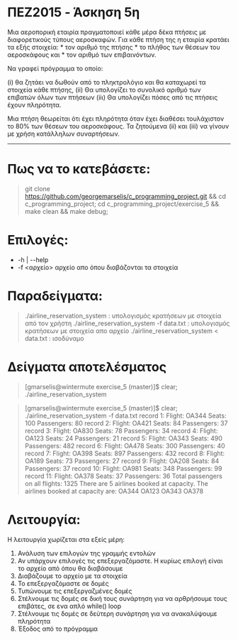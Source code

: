 # ΠEZ2015 - Άσκηση 5η
Μια αεροπορική εταιρία πραγματοποιεί κάθε μέρα δέκα πτήσεις με διαφορετικούς
τύπους αεροσκαφών. Για κάθε πτήση της η εταιρία κρατάει τα εξής στοιχεία: 
	* τον αριθμό της πτήσης
	* το πλήθος των θέσεων του αεροσκάφους και
	* τον αριθμό των επιβαινόντων.

Να γραφεί πρόγραμμα το οποίο:

(i)   θα ζητάει να δωθούν από το πληκτρολόγιο και θα καταχωρεί τα στοιχεία κάθε πτήσης,
(ii)  Θα υπολογίζει το συνολικό αριθμό των επιβατών όλων των πτήσεων
(iiι) Θα υπολογίζει πόσες από τις πτήσεις έχουν πληρότητα.

Μια πτήση θεωρείται ότι έχει πληρότητα όταν έχει διαθέσει τουλάχιστον το 80% των θέσεων του αεροσκάφους.
Τα ζητούμενα (ii) και (iii) να γίνουν με χρήση κατάλληλων συναρτήσεων.

----

# Πως να το κατεβάσετε:

> git clone https://github.com/georgemarselis/c_programming_project.git && cd c_programming_project; cd c_programming_project/exercise_5 && make clean && make debug;

# Επιλογές:
* -h | --help
* -f <αρχείο> αρχείο απο όπου διαβάζονται τα στοιχεία

# Παραδείγματα:

> ./airline_reservation_system              : υπολογισμός κρατήσεων με στοιχεία από τον χρήστη
> ./airline_reservation_system -f data.txt 	: υπολογισμός κρατήσεων με στοιχεία απο αρχείο
> ./airline_reservation_system < data.txt   : ισοδύναμο

# Δείγματα αποτελέσματος

> [gmarselis@wintermute exercise_5 (master)]$ clear; ./airline_reservation_system

> [gmarselis@wintermute exercise_5 (master)]$ clear; ./airline_reservation_system -f data.txt
> record   1: Flight: OA344 Seats: 100 Passengers:  80
> record   2: Flight: OA421 Seats:  84 Passengers:  37
> record   3: Flight: OA830 Seats:  78 Passengers:  34
> record   4: Flight: OA123 Seats:  24 Passengers:  21
> record   5: Flight: OA343 Seats: 490 Passengers: 482
> record   6: Flight: OA478 Seats: 300 Passengers:  40
> record   7: Flight: OA398 Seats: 897 Passengers: 432
> record   8: Flight: OA189 Seats:  73 Passengers:  27
> record   9: Flight: OA208 Seats:  84 Passengers:  37
> record  10: Flight: OA981 Seats: 348 Passengers:  99
> record  11: Flight: OA378 Seats:  37 Passengers:  36
> Total passengers on all flights:  1325
> There are 5 airlines booked at capacity.
> The airlines booked at capacity are: OA344 OA123 OA343 OA378

# Λειτουργία:

Η λειτουργία χωρίζεται στα εξείς μέρη:

1. Ανάλυση των επιλογών της γραμμής εντολών
2. Αν υπάρχουν επιλογές τις επεξεργαζόμαστε. Η κυρίως επιλογή είναι το αρχείο από όπου θα διαβάσουμε
3. Διαβάζουμε το αρχείο με τα στοιχεία
4. Το επεξεργαζόμαστε σε δομές
5. Τυπώνουμε τις επεξεργαζμένες δομές
6. Στέλνουμε τις δομές σε δική τους συνάρτηση για να αρθρήσουμε τους επιβάτες, σε ενα απλό while() loop
7. Στέλνουμε τις δομές σε δεύτερη συνάρτηση για να ανακαλύψουμε πληρότητα
8. Έξοδος από το πρόγραμμα
